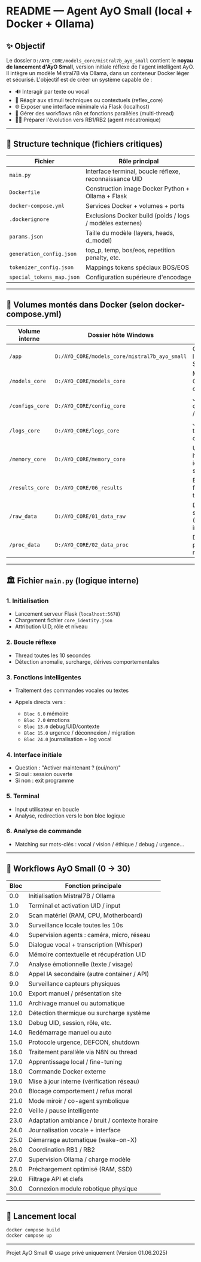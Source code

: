 # README — Agent AyO Small (local + Docker + Ollama)

## ✨ Objectif

Le dossier `D:/AYO_CORE/models_core/mistral7b_ayo_small` contient le **noyau de lancement d'AyO Small**, version initiale réflexe de l'agent intelligent AyO. Il intègre un modèle Mistral7B via Ollama, dans un conteneur Docker léger et sécurisé. L'objectif est de créer un système capable de :

* 🔊 Interagir par texte ou vocal
* 🚀 Réagir aux stimuli techniques ou contextuels (reflex\_core)
* 🌐 Exposer une interface minimale via Flask (localhost)
* 🔄 Gérer des workflows n8n et fonctions parallèles (multi-thread)
* 🧑‍💻 Préparer l'évolution vers RB1/RB2 (agent mécatronique)

---

## 📂 Structure technique (fichiers critiques)

| Fichier                   | Rôle principal                                            |
| ------------------------- | --------------------------------------------------------- |
| `main.py`                 | Interface terminal, boucle réflexe, reconnaissance UID    |
| `Dockerfile`              | Construction image Docker Python + Ollama + Flask         |
| `docker-compose.yml`      | Services Docker + volumes + ports                         |
| `.dockerignore`           | Exclusions Docker build (poids / logs / modèles externes) |
| `params.json`             | Taille du modèle (layers, heads, d\_model)                |
| `generation_config.json`  | top\_p, temp, bos/eos, repetition penalty, etc.           |
| `tokenizer_config.json`   | Mappings tokens spéciaux BOS/EOS                          |
| `special_tokens_map.json` | Configuration supérieure d'encodage                       |

---

## 📆 Volumes montés dans Docker (selon docker-compose.yml)

| Volume interne  | Dossier hôte Windows                          | Contenu / Rôle                        |
| --------------- | --------------------------------------------- | ------------------------------------- |
| `/app`          | `D:/AYO_CORE/models_core/mistral7b_ayo_small` | Code de l'agent AyO Small             |
| `/models_core`  | `D:/AYO_CORE/models_core`                     | Modèles Ollama / checkpoints          |
| `/configs_core` | `D:/AYO_CORE/config_core`                     | JSON de configuration / tokens        |
| `/logs_core`    | `D:/AYO_CORE/logs_core`                       | Journaux, traces et déclencheurs      |
| `/memory_core`  | `D:/AYO_CORE/memory_core`                     | UID, historique, identités, sessions  |
| `/results_core` | `D:/AYO_CORE/06_results`                      | Exportations, fichiers transformés    |
| `/raw_data`     | `D:/AYO_CORE/01_data_raw`                     | Données sources (audio, image, texte) |
| `/proc_data`    | `D:/AYO_CORE/02_data_proc`                    | Données prétraitées et nettoyées      |

---

## 🏛️ Fichier `main.py` (logique interne)

### 1. Initialisation

* Lancement serveur Flask (`localhost:5678`)
* Chargement fichier `core_identity.json`
* Attribution UID, rôle et niveau

### 2. Boucle réflexe

* Thread toutes les 10 secondes
* Détection anomalie, surcharge, dérives comportementales

### 3. Fonctions intelligentes

* Traitement des commandes vocales ou textes
* Appels directs vers :

  * `Bloc 6.0` mémoire
  * `Bloc 7.0` émotions
  * `Bloc 13.0` debug/UID/contexte
  * `Bloc 15.0` urgence / déconnexion / migration
  * `Bloc 24.0` journalisation + log vocal

### 4. Interface initiale

* Question : "Activer maintenant ? (oui/non)"
* Si oui : session ouverte
* Si non : exit programme

### 5. Terminal

* Input utilisateur en boucle
* Analyse, redirection vers le bon bloc logique

### 6. Analyse de commande

* Matching sur mots-clés : vocal / vision / éthique / debug / urgence...

---

## 🧰 Workflows AyO Small (0 → 30)

| Bloc | Fonction principale                            |
| ---- | ---------------------------------------------- |
| 0.0  | Initialisation Mistral7B / Ollama              |
| 1.0  | Terminal et activation UID / input             |
| 2.0  | Scan matériel (RAM, CPU, Motherboard)          |
| 3.0  | Surveillance locale toutes les 10s             |
| 4.0  | Supervision agents : caméra, micro, réseau     |
| 5.0  | Dialogue vocal + transcription (Whisper)       |
| 6.0  | Mémoire contextuelle et récupération UID       |
| 7.0  | Analyse émotionnelle (texte / visage)          |
| 8.0  | Appel IA secondaire (autre container / API)    |
| 9.0  | Surveillance capteurs physiques                |
| 10.0 | Export manuel / présentation site              |
| 11.0 | Archivage manuel ou automatique                |
| 12.0 | Détection thermique ou surcharge système       |
| 13.0 | Debug UID, session, rôle, etc.                 |
| 14.0 | Redémarrage manuel ou auto                     |
| 15.0 | Protocole urgence, DEFCON, shutdown            |
| 16.0 | Traitement parallèle via N8N ou thread         |
| 17.0 | Apprentissage local / fine-tuning              |
| 18.0 | Commande Docker externe                        |
| 19.0 | Mise à jour interne (vérification réseau)      |
| 20.0 | Blocage comportement / refus moral             |
| 21.0 | Mode miroir / co-agent symbolique              |
| 22.0 | Veille / pause intelligente                    |
| 23.0 | Adaptation ambiance / bruit / contexte horaire |
| 24.0 | Journalisation vocale + interface              |
| 25.0 | Démarrage automatique (wake-on-X)              |
| 26.0 | Coordination RB1 / RB2                         |
| 27.0 | Supervision Ollama / charge modèle             |
| 28.0 | Préchargement optimisé (RAM, SSD)              |
| 29.0 | Filtrage API et clefs                          |
| 30.0 | Connexion module robotique physique            |

---

## 🚀 Lancement local

```bash
docker compose build
docker compose up
```

---

Projet AyO Small © usage privé uniquement (Version 01.06.2025)
